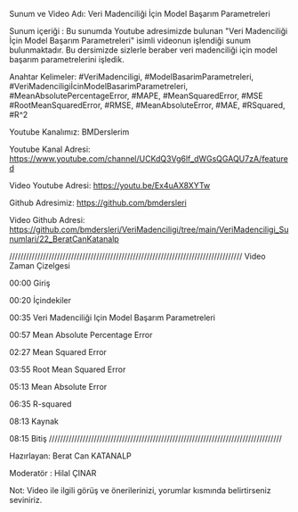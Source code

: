 Sunum ve Video Adı: Veri Madenciliği İçin Model Başarım Parametreleri

Sunum içeriği : Bu sunumda Youtube adresimizde bulunan "Veri Madenciliği İçin Model Başarım Parametreleri" isimli videonun işlendiği sunum bulunmaktadır. Bu dersimizde sizlerle beraber veri madenciliği için model başarım parametrelerini işledik. 

Anahtar Kelimeler: #VeriMadenciligi, #ModelBasarimParametreleri, #VeriMadenciligiİcinModelBasarimParametreleri,  #MeanAbsolutePercentageError, #MAPE, #MeanSquaredError, #MSE #RootMeanSquaredError, #RMSE, #MeanAbsoluteError, #MAE, 
#RSquared, #R^2

Youtube Kanalımız: BMDerslerim

Youtube Kanal Adresi: https://www.youtube.com/channel/UCKdQ3Vg6lf_dWGsQGAQU7zA/featured

Video Youtube Adresi: https://youtu.be/Ex4uAX8XYTw

Github Adresimiz: https://github.com/bmdersleri

Video Github Adresi: https://github.com/bmdersleri/VeriMadenciligi/tree/main/VeriMadenciligi_Sunumlari/22_BeratCanKatanalp




///////////////////////////////////////////////////////////////////////////////////
Video Zaman Çizelgesi

00:00 Giriş

00:20 İçindekiler

00:35 Veri Madenciliği Için Model Başarım Parametreleri

00:57 Mean Absolute Percentage Error

02:27 Mean Squared Error

03:55 Root Mean Squared Error

05:13 Mean Absolute Error

06:35 R-squared

08:13 Kaynak

08:15 Bitiş
///////////////////////////////////////////////////////////////////////////////////






Hazırlayan: Berat Can KATANALP

Moderatör : Hilal ÇINAR


Not: Video ile ilgili görüş ve önerilerinizi, yorumlar kısmında belirtirseniz seviniriz.
